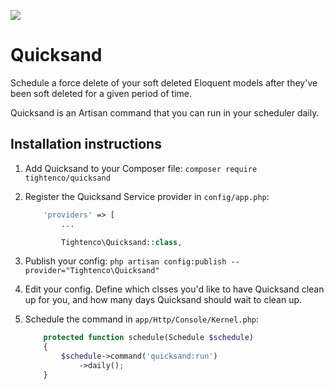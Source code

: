![](https://raw.githubusercontent.com/tightenco/quicksand/master/quicksand-logo.png)

# Quicksand

Schedule a force delete of your soft deleted Eloquent models after they've been soft deleted for a given period of time.

Quicksand is an Artisan command that you can run in your scheduler daily.

## Installation instructions

1. Add Quicksand to your Composer file: `composer require tightenco/quicksand`
2. Register the Quicksand Service provider in `config/app.php`:
    
    ```php
        'providers' => [
            ...

            Tightenco\Quicksand::class,
    ```
3. Publish your config: `php artisan config:publish --provider="Tightenco\Quicksand"`
4. Edit your config. Define which clsses you'd like to have Quicksand clean up for you, and how many days Quicksand should wait to clean up.
5. Schedule the command in `app/Http/Console/Kernel.php`:

    ```php
        protected function schedule(Schedule $schedule)
        {
            $schedule->command('quicksand:run')
                ->daily();
        }
    ```
